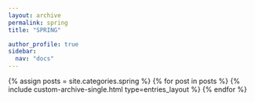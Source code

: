 ```yaml
---
layout: archive
permalink: spring
title: "SPRING"

author_profile: true
sidebar:
  nav: "docs"
---
```


{% assign posts = site.categories.spring %}
{% for post in posts %}
  {% include custom-archive-single.html type=entries_layout %}
{% endfor %}